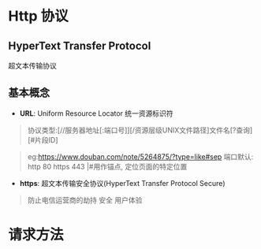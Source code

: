 # Http 协议
## HyperText Transfer Protocol
超文本传输协议

## 基本概念

- **URL**: Uniform Resource Locator 统一资源标识符

> 协议类型:[//服务器地址[:端口号]][/资源层级UNIX文件路径]文件名[?查询][#片段ID]

> eg:https://www.douban.com/note/5264875/?type=like#sep
> 端口默认: http 80 https 443
> |#用作锚点, 定位页面的特定位置

- **https**: 超文本传输安全协议(HyperText Transfer Protocol Secure) 
> 防止电信运营商的劫持
> 安全
> 用户体验






# 请求方法
 